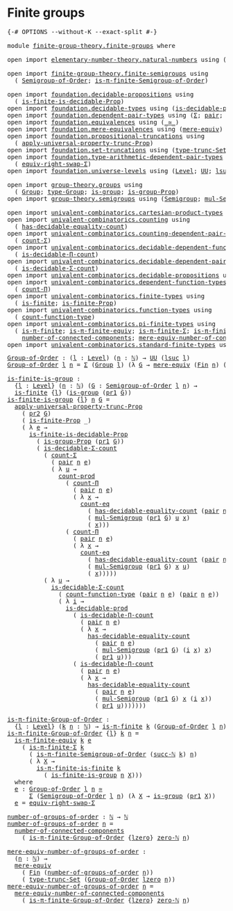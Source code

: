 # Finite groups

<pre class="Agda"><a id="26" class="Symbol">{-#</a> <a id="30" class="Keyword">OPTIONS</a> <a id="38" class="Pragma">--without-K</a> <a id="50" class="Pragma">--exact-split</a> <a id="64" class="Symbol">#-}</a>

<a id="69" class="Keyword">module</a> <a id="76" href="finite-group-theory.finite-groups.html" class="Module">finite-group-theory.finite-groups</a> <a id="110" class="Keyword">where</a>

<a id="117" class="Keyword">open</a> <a id="122" class="Keyword">import</a> <a id="129" href="elementary-number-theory.natural-numbers.html" class="Module">elementary-number-theory.natural-numbers</a> <a id="170" class="Keyword">using</a> <a id="176" class="Symbol">(</a><a id="177" href="elementary-number-theory.natural-numbers.html#1530" class="Datatype">ℕ</a><a id="178" class="Symbol">;</a> <a id="180" href="elementary-number-theory.natural-numbers.html#1564" class="InductiveConstructor">succ-ℕ</a><a id="186" class="Symbol">;</a> <a id="188" href="elementary-number-theory.natural-numbers.html#1551" class="InductiveConstructor">zero-ℕ</a><a id="194" class="Symbol">)</a>

<a id="197" class="Keyword">open</a> <a id="202" class="Keyword">import</a> <a id="209" href="finite-group-theory.finite-semigroups.html" class="Module">finite-group-theory.finite-semigroups</a> <a id="247" class="Keyword">using</a>
  <a id="255" class="Symbol">(</a> <a id="257" href="finite-group-theory.finite-semigroups.html#2195" class="Function">Semigroup-of-Order</a><a id="275" class="Symbol">;</a> <a id="277" href="finite-group-theory.finite-semigroups.html#3278" class="Function">is-π-finite-Semigroup-of-Order</a><a id="307" class="Symbol">)</a>

<a id="310" class="Keyword">open</a> <a id="315" class="Keyword">import</a> <a id="322" href="foundation.decidable-propositions.html" class="Module">foundation.decidable-propositions</a> <a id="356" class="Keyword">using</a>
  <a id="364" class="Symbol">(</a> <a id="366" href="foundation.decidable-propositions.html#8518" class="Function">is-finite-is-decidable-Prop</a><a id="393" class="Symbol">)</a>
<a id="395" class="Keyword">open</a> <a id="400" class="Keyword">import</a> <a id="407" href="foundation.decidable-types.html" class="Module">foundation.decidable-types</a> <a id="434" class="Keyword">using</a> <a id="440" class="Symbol">(</a><a id="441" href="foundation.decidable-types.html#3314" class="Function">is-decidable-prod</a><a id="458" class="Symbol">)</a>
<a id="460" class="Keyword">open</a> <a id="465" class="Keyword">import</a> <a id="472" href="foundation.dependent-pair-types.html" class="Module">foundation.dependent-pair-types</a> <a id="504" class="Keyword">using</a> <a id="510" class="Symbol">(</a><a id="511" href="foundation-core.dependent-pair-types.html#515" class="Record">Σ</a><a id="512" class="Symbol">;</a> <a id="514" href="foundation-core.dependent-pair-types.html#588" class="InductiveConstructor">pair</a><a id="518" class="Symbol">;</a> <a id="520" href="foundation-core.dependent-pair-types.html#605" class="Field">pr1</a><a id="523" class="Symbol">;</a> <a id="525" href="foundation-core.dependent-pair-types.html#617" class="Field">pr2</a><a id="528" class="Symbol">)</a>
<a id="530" class="Keyword">open</a> <a id="535" class="Keyword">import</a> <a id="542" href="foundation.equivalences.html" class="Module">foundation.equivalences</a> <a id="566" class="Keyword">using</a> <a id="572" class="Symbol">(</a><a id="573" href="foundation-core.equivalences.html#1621" class="Function Operator">_≃_</a><a id="576" class="Symbol">)</a>
<a id="578" class="Keyword">open</a> <a id="583" class="Keyword">import</a> <a id="590" href="foundation.mere-equivalences.html" class="Module">foundation.mere-equivalences</a> <a id="619" class="Keyword">using</a> <a id="625" class="Symbol">(</a><a id="626" href="foundation.mere-equivalences.html#1415" class="Function">mere-equiv</a><a id="636" class="Symbol">)</a>
<a id="638" class="Keyword">open</a> <a id="643" class="Keyword">import</a> <a id="650" href="foundation.propositional-truncations.html" class="Module">foundation.propositional-truncations</a> <a id="687" class="Keyword">using</a>
  <a id="695" class="Symbol">(</a> <a id="697" href="foundation.propositional-truncations.html#5775" class="Function">apply-universal-property-trunc-Prop</a><a id="732" class="Symbol">)</a>
<a id="734" class="Keyword">open</a> <a id="739" class="Keyword">import</a> <a id="746" href="foundation.set-truncations.html" class="Module">foundation.set-truncations</a> <a id="773" class="Keyword">using</a> <a id="779" class="Symbol">(</a><a id="780" href="foundation.set-truncations.html#4010" class="Function">type-trunc-Set</a><a id="794" class="Symbol">)</a>
<a id="796" class="Keyword">open</a> <a id="801" class="Keyword">import</a> <a id="808" href="foundation.type-arithmetic-dependent-pair-types.html" class="Module">foundation.type-arithmetic-dependent-pair-types</a> <a id="856" class="Keyword">using</a>
  <a id="864" class="Symbol">(</a> <a id="866" href="foundation-core.type-arithmetic-dependent-pair-types.html#11376" class="Function">equiv-right-swap-Σ</a><a id="884" class="Symbol">)</a>
<a id="886" class="Keyword">open</a> <a id="891" class="Keyword">import</a> <a id="898" href="foundation.universe-levels.html" class="Module">foundation.universe-levels</a> <a id="925" class="Keyword">using</a> <a id="931" class="Symbol">(</a><a id="932" href="Agda.Primitive.html#597" class="Postulate">Level</a><a id="937" class="Symbol">;</a> <a id="939" href="foundation-core.universe-levels.html#235" class="Primitive">UU</a><a id="941" class="Symbol">;</a> <a id="943" href="Agda.Primitive.html#780" class="Primitive">lsuc</a><a id="947" class="Symbol">;</a> <a id="949" href="Agda.Primitive.html#764" class="Primitive">lzero</a><a id="954" class="Symbol">)</a>

<a id="957" class="Keyword">open</a> <a id="962" class="Keyword">import</a> <a id="969" href="group-theory.groups.html" class="Module">group-theory.groups</a> <a id="989" class="Keyword">using</a>
  <a id="997" class="Symbol">(</a> <a id="999" href="group-theory.groups.html#2481" class="Function">Group</a><a id="1004" class="Symbol">;</a> <a id="1006" href="group-theory.groups.html#2724" class="Function">type-Group</a><a id="1016" class="Symbol">;</a> <a id="1018" href="group-theory.groups.html#2339" class="Function">is-group</a><a id="1026" class="Symbol">;</a> <a id="1028" href="group-theory.groups.html#9785" class="Function">is-group-Prop</a><a id="1041" class="Symbol">)</a>
<a id="1043" class="Keyword">open</a> <a id="1048" class="Keyword">import</a> <a id="1055" href="group-theory.semigroups.html" class="Module">group-theory.semigroups</a> <a id="1079" class="Keyword">using</a> <a id="1085" class="Symbol">(</a><a id="1086" href="group-theory.semigroups.html#750" class="Function">Semigroup</a><a id="1095" class="Symbol">;</a> <a id="1097" href="group-theory.semigroups.html#1228" class="Function">mul-Semigroup</a><a id="1110" class="Symbol">)</a>

<a id="1113" class="Keyword">open</a> <a id="1118" class="Keyword">import</a> <a id="1125" href="univalent-combinatorics.cartesian-product-types.html" class="Module">univalent-combinatorics.cartesian-product-types</a> <a id="1173" class="Keyword">using</a> <a id="1179" class="Symbol">(</a><a id="1180" href="univalent-combinatorics.cartesian-product-types.html#3156" class="Function">count-prod</a><a id="1190" class="Symbol">)</a>
<a id="1192" class="Keyword">open</a> <a id="1197" class="Keyword">import</a> <a id="1204" href="univalent-combinatorics.counting.html" class="Module">univalent-combinatorics.counting</a> <a id="1237" class="Keyword">using</a>
  <a id="1245" class="Symbol">(</a> <a id="1247" href="univalent-combinatorics.counting.html#6218" class="Function">has-decidable-equality-count</a><a id="1275" class="Symbol">)</a>
<a id="1277" class="Keyword">open</a> <a id="1282" class="Keyword">import</a> <a id="1289" href="univalent-combinatorics.counting-dependent-pair-types.html" class="Module">univalent-combinatorics.counting-dependent-pair-types</a> <a id="1343" class="Keyword">using</a>
  <a id="1351" class="Symbol">(</a> <a id="1353" href="univalent-combinatorics.counting-dependent-pair-types.html#3958" class="Function">count-Σ</a><a id="1360" class="Symbol">)</a>
<a id="1362" class="Keyword">open</a> <a id="1367" class="Keyword">import</a> <a id="1374" href="univalent-combinatorics.decidable-dependent-function-types.html" class="Module">univalent-combinatorics.decidable-dependent-function-types</a> <a id="1433" class="Keyword">using</a>
  <a id="1441" class="Symbol">(</a> <a id="1443" href="univalent-combinatorics.decidable-dependent-function-types.html#1760" class="Function">is-decidable-Π-count</a><a id="1463" class="Symbol">)</a>
<a id="1465" class="Keyword">open</a> <a id="1470" class="Keyword">import</a> <a id="1477" href="univalent-combinatorics.decidable-dependent-pair-types.html" class="Module">univalent-combinatorics.decidable-dependent-pair-types</a> <a id="1532" class="Keyword">using</a>
  <a id="1540" class="Symbol">(</a> <a id="1542" href="univalent-combinatorics.decidable-dependent-pair-types.html#1954" class="Function">is-decidable-Σ-count</a><a id="1562" class="Symbol">)</a>
<a id="1564" class="Keyword">open</a> <a id="1569" class="Keyword">import</a> <a id="1576" href="univalent-combinatorics.decidable-propositions.html" class="Module">univalent-combinatorics.decidable-propositions</a> <a id="1623" class="Keyword">using</a> <a id="1629" class="Symbol">(</a><a id="1630" href="univalent-combinatorics.decidable-propositions.html#2356" class="Function">count-eq</a><a id="1638" class="Symbol">)</a>
<a id="1640" class="Keyword">open</a> <a id="1645" class="Keyword">import</a> <a id="1652" href="univalent-combinatorics.dependent-function-types.html" class="Module">univalent-combinatorics.dependent-function-types</a> <a id="1701" class="Keyword">using</a>
  <a id="1709" class="Symbol">(</a> <a id="1711" href="univalent-combinatorics.dependent-function-types.html#2399" class="Function">count-Π</a><a id="1718" class="Symbol">)</a>
<a id="1720" class="Keyword">open</a> <a id="1725" class="Keyword">import</a> <a id="1732" href="univalent-combinatorics.finite-types.html" class="Module">univalent-combinatorics.finite-types</a> <a id="1769" class="Keyword">using</a>
  <a id="1777" class="Symbol">(</a> <a id="1779" href="univalent-combinatorics.finite-types.html#4134" class="Function">is-finite</a><a id="1788" class="Symbol">;</a> <a id="1790" href="univalent-combinatorics.finite-types.html#4043" class="Function">is-finite-Prop</a><a id="1804" class="Symbol">)</a>
<a id="1806" class="Keyword">open</a> <a id="1811" class="Keyword">import</a> <a id="1818" href="univalent-combinatorics.function-types.html" class="Module">univalent-combinatorics.function-types</a> <a id="1857" class="Keyword">using</a>
  <a id="1865" class="Symbol">(</a> <a id="1867" href="univalent-combinatorics.function-types.html#980" class="Function">count-function-type</a><a id="1886" class="Symbol">)</a>
<a id="1888" class="Keyword">open</a> <a id="1893" class="Keyword">import</a> <a id="1900" href="univalent-combinatorics.pi-finite-types.html" class="Module">univalent-combinatorics.pi-finite-types</a> <a id="1940" class="Keyword">using</a>
  <a id="1948" class="Symbol">(</a> <a id="1950" href="univalent-combinatorics.pi-finite-types.html#8794" class="Function">is-π-finite</a><a id="1961" class="Symbol">;</a> <a id="1963" href="univalent-combinatorics.pi-finite-types.html#11000" class="Function">is-π-finite-equiv</a><a id="1980" class="Symbol">;</a> <a id="1982" href="univalent-combinatorics.pi-finite-types.html#34761" class="Function">is-π-finite-Σ</a><a id="1995" class="Symbol">;</a> <a id="1997" href="univalent-combinatorics.pi-finite-types.html#14779" class="Function">is-π-finite-is-finite</a><a id="2018" class="Symbol">;</a>
    <a id="2024" href="univalent-combinatorics.pi-finite-types.html#8072" class="Function">number-of-connected-components</a><a id="2054" class="Symbol">;</a> <a id="2056" href="univalent-combinatorics.pi-finite-types.html#8237" class="Function">mere-equiv-number-of-connected-components</a><a id="2097" class="Symbol">)</a>
<a id="2099" class="Keyword">open</a> <a id="2104" class="Keyword">import</a> <a id="2111" href="univalent-combinatorics.standard-finite-types.html" class="Module">univalent-combinatorics.standard-finite-types</a> <a id="2157" class="Keyword">using</a> <a id="2163" class="Symbol">(</a><a id="2164" href="univalent-combinatorics.standard-finite-types.html#2393" class="Function">Fin</a><a id="2167" class="Symbol">)</a>
</pre>
<pre class="Agda"><a id="Group-of-Order"></a><a id="2182" href="finite-group-theory.finite-groups.html#2182" class="Function">Group-of-Order</a> <a id="2197" class="Symbol">:</a> <a id="2199" class="Symbol">(</a><a id="2200" href="finite-group-theory.finite-groups.html#2200" class="Bound">l</a> <a id="2202" class="Symbol">:</a> <a id="2204" href="Agda.Primitive.html#597" class="Postulate">Level</a><a id="2209" class="Symbol">)</a> <a id="2211" class="Symbol">(</a><a id="2212" href="finite-group-theory.finite-groups.html#2212" class="Bound">n</a> <a id="2214" class="Symbol">:</a> <a id="2216" href="elementary-number-theory.natural-numbers.html#1530" class="Datatype">ℕ</a><a id="2217" class="Symbol">)</a> <a id="2219" class="Symbol">→</a> <a id="2221" href="foundation-core.universe-levels.html#235" class="Primitive">UU</a> <a id="2224" class="Symbol">(</a><a id="2225" href="Agda.Primitive.html#780" class="Primitive">lsuc</a> <a id="2230" href="finite-group-theory.finite-groups.html#2200" class="Bound">l</a><a id="2231" class="Symbol">)</a>
<a id="2233" href="finite-group-theory.finite-groups.html#2182" class="Function">Group-of-Order</a> <a id="2248" href="finite-group-theory.finite-groups.html#2248" class="Bound">l</a> <a id="2250" href="finite-group-theory.finite-groups.html#2250" class="Bound">n</a> <a id="2252" class="Symbol">=</a> <a id="2254" href="foundation-core.dependent-pair-types.html#515" class="Record">Σ</a> <a id="2256" class="Symbol">(</a><a id="2257" href="group-theory.groups.html#2481" class="Function">Group</a> <a id="2263" href="finite-group-theory.finite-groups.html#2248" class="Bound">l</a><a id="2264" class="Symbol">)</a> <a id="2266" class="Symbol">(λ</a> <a id="2269" href="finite-group-theory.finite-groups.html#2269" class="Bound">G</a> <a id="2271" class="Symbol">→</a> <a id="2273" href="foundation.mere-equivalences.html#1415" class="Function">mere-equiv</a> <a id="2284" class="Symbol">(</a><a id="2285" href="univalent-combinatorics.standard-finite-types.html#2393" class="Function">Fin</a> <a id="2289" href="finite-group-theory.finite-groups.html#2250" class="Bound">n</a><a id="2290" class="Symbol">)</a> <a id="2292" class="Symbol">(</a><a id="2293" href="group-theory.groups.html#2724" class="Function">type-Group</a> <a id="2304" href="finite-group-theory.finite-groups.html#2269" class="Bound">G</a><a id="2305" class="Symbol">))</a>

<a id="is-finite-is-group"></a><a id="2309" href="finite-group-theory.finite-groups.html#2309" class="Function">is-finite-is-group</a> <a id="2328" class="Symbol">:</a>
  <a id="2332" class="Symbol">{</a><a id="2333" href="finite-group-theory.finite-groups.html#2333" class="Bound">l</a> <a id="2335" class="Symbol">:</a> <a id="2337" href="Agda.Primitive.html#597" class="Postulate">Level</a><a id="2342" class="Symbol">}</a> <a id="2344" class="Symbol">(</a><a id="2345" href="finite-group-theory.finite-groups.html#2345" class="Bound">n</a> <a id="2347" class="Symbol">:</a> <a id="2349" href="elementary-number-theory.natural-numbers.html#1530" class="Datatype">ℕ</a><a id="2350" class="Symbol">)</a> <a id="2352" class="Symbol">(</a><a id="2353" href="finite-group-theory.finite-groups.html#2353" class="Bound">G</a> <a id="2355" class="Symbol">:</a> <a id="2357" href="finite-group-theory.finite-semigroups.html#2195" class="Function">Semigroup-of-Order</a> <a id="2376" href="finite-group-theory.finite-groups.html#2333" class="Bound">l</a> <a id="2378" href="finite-group-theory.finite-groups.html#2345" class="Bound">n</a><a id="2379" class="Symbol">)</a> <a id="2381" class="Symbol">→</a>
  <a id="2385" href="univalent-combinatorics.finite-types.html#4134" class="Function">is-finite</a> <a id="2395" class="Symbol">{</a><a id="2396" href="finite-group-theory.finite-groups.html#2333" class="Bound">l</a><a id="2397" class="Symbol">}</a> <a id="2399" class="Symbol">(</a><a id="2400" href="group-theory.groups.html#2339" class="Function">is-group</a> <a id="2409" class="Symbol">(</a><a id="2410" href="foundation-core.dependent-pair-types.html#605" class="Field">pr1</a> <a id="2414" href="finite-group-theory.finite-groups.html#2353" class="Bound">G</a><a id="2415" class="Symbol">))</a>
<a id="2418" href="finite-group-theory.finite-groups.html#2309" class="Function">is-finite-is-group</a> <a id="2437" class="Symbol">{</a><a id="2438" href="finite-group-theory.finite-groups.html#2438" class="Bound">l</a><a id="2439" class="Symbol">}</a> <a id="2441" href="finite-group-theory.finite-groups.html#2441" class="Bound">n</a> <a id="2443" href="finite-group-theory.finite-groups.html#2443" class="Bound">G</a> <a id="2445" class="Symbol">=</a>
  <a id="2449" href="foundation.propositional-truncations.html#5775" class="Function">apply-universal-property-trunc-Prop</a>
    <a id="2489" class="Symbol">(</a> <a id="2491" href="foundation-core.dependent-pair-types.html#617" class="Field">pr2</a> <a id="2495" href="finite-group-theory.finite-groups.html#2443" class="Bound">G</a><a id="2496" class="Symbol">)</a>
    <a id="2502" class="Symbol">(</a> <a id="2504" href="univalent-combinatorics.finite-types.html#4043" class="Function">is-finite-Prop</a> <a id="2519" class="Symbol">_)</a>
    <a id="2526" class="Symbol">(</a> <a id="2528" class="Symbol">λ</a> <a id="2530" href="finite-group-theory.finite-groups.html#2530" class="Bound">e</a> <a id="2532" class="Symbol">→</a>
      <a id="2540" href="foundation.decidable-propositions.html#8518" class="Function">is-finite-is-decidable-Prop</a>
        <a id="2576" class="Symbol">(</a> <a id="2578" href="group-theory.groups.html#9785" class="Function">is-group-Prop</a> <a id="2592" class="Symbol">(</a><a id="2593" href="foundation-core.dependent-pair-types.html#605" class="Field">pr1</a> <a id="2597" href="finite-group-theory.finite-groups.html#2443" class="Bound">G</a><a id="2598" class="Symbol">))</a>
        <a id="2609" class="Symbol">(</a> <a id="2611" href="univalent-combinatorics.decidable-dependent-pair-types.html#1954" class="Function">is-decidable-Σ-count</a>
          <a id="2642" class="Symbol">(</a> <a id="2644" href="univalent-combinatorics.counting-dependent-pair-types.html#3958" class="Function">count-Σ</a>
            <a id="2664" class="Symbol">(</a> <a id="2666" href="foundation-core.dependent-pair-types.html#588" class="InductiveConstructor">pair</a> <a id="2671" href="finite-group-theory.finite-groups.html#2441" class="Bound">n</a> <a id="2673" href="finite-group-theory.finite-groups.html#2530" class="Bound">e</a><a id="2674" class="Symbol">)</a>
            <a id="2688" class="Symbol">(</a> <a id="2690" class="Symbol">λ</a> <a id="2692" href="finite-group-theory.finite-groups.html#2692" class="Bound">u</a> <a id="2694" class="Symbol">→</a>
              <a id="2710" href="univalent-combinatorics.cartesian-product-types.html#3156" class="Function">count-prod</a>
                <a id="2737" class="Symbol">(</a> <a id="2739" href="univalent-combinatorics.dependent-function-types.html#2399" class="Function">count-Π</a>
                  <a id="2765" class="Symbol">(</a> <a id="2767" href="foundation-core.dependent-pair-types.html#588" class="InductiveConstructor">pair</a> <a id="2772" href="finite-group-theory.finite-groups.html#2441" class="Bound">n</a> <a id="2774" href="finite-group-theory.finite-groups.html#2530" class="Bound">e</a><a id="2775" class="Symbol">)</a>
                  <a id="2795" class="Symbol">(</a> <a id="2797" class="Symbol">λ</a> <a id="2799" href="finite-group-theory.finite-groups.html#2799" class="Bound">x</a> <a id="2801" class="Symbol">→</a>
                    <a id="2823" href="univalent-combinatorics.decidable-propositions.html#2356" class="Function">count-eq</a>
                      <a id="2854" class="Symbol">(</a> <a id="2856" href="univalent-combinatorics.counting.html#6218" class="Function">has-decidable-equality-count</a> <a id="2885" class="Symbol">(</a><a id="2886" href="foundation-core.dependent-pair-types.html#588" class="InductiveConstructor">pair</a> <a id="2891" href="finite-group-theory.finite-groups.html#2441" class="Bound">n</a> <a id="2893" href="finite-group-theory.finite-groups.html#2530" class="Bound">e</a><a id="2894" class="Symbol">))</a>
                      <a id="2919" class="Symbol">(</a> <a id="2921" href="group-theory.semigroups.html#1228" class="Function">mul-Semigroup</a> <a id="2935" class="Symbol">(</a><a id="2936" href="foundation-core.dependent-pair-types.html#605" class="Field">pr1</a> <a id="2940" href="finite-group-theory.finite-groups.html#2443" class="Bound">G</a><a id="2941" class="Symbol">)</a> <a id="2943" href="finite-group-theory.finite-groups.html#2692" class="Bound">u</a> <a id="2945" href="finite-group-theory.finite-groups.html#2799" class="Bound">x</a><a id="2946" class="Symbol">)</a>
                      <a id="2970" class="Symbol">(</a> <a id="2972" href="finite-group-theory.finite-groups.html#2799" class="Bound">x</a><a id="2973" class="Symbol">)))</a>
                <a id="2993" class="Symbol">(</a> <a id="2995" href="univalent-combinatorics.dependent-function-types.html#2399" class="Function">count-Π</a>
                  <a id="3021" class="Symbol">(</a> <a id="3023" href="foundation-core.dependent-pair-types.html#588" class="InductiveConstructor">pair</a> <a id="3028" href="finite-group-theory.finite-groups.html#2441" class="Bound">n</a> <a id="3030" href="finite-group-theory.finite-groups.html#2530" class="Bound">e</a><a id="3031" class="Symbol">)</a>
                  <a id="3051" class="Symbol">(</a> <a id="3053" class="Symbol">λ</a> <a id="3055" href="finite-group-theory.finite-groups.html#3055" class="Bound">x</a> <a id="3057" class="Symbol">→</a>
                    <a id="3079" href="univalent-combinatorics.decidable-propositions.html#2356" class="Function">count-eq</a>
                      <a id="3110" class="Symbol">(</a> <a id="3112" href="univalent-combinatorics.counting.html#6218" class="Function">has-decidable-equality-count</a> <a id="3141" class="Symbol">(</a><a id="3142" href="foundation-core.dependent-pair-types.html#588" class="InductiveConstructor">pair</a> <a id="3147" href="finite-group-theory.finite-groups.html#2441" class="Bound">n</a> <a id="3149" href="finite-group-theory.finite-groups.html#2530" class="Bound">e</a><a id="3150" class="Symbol">))</a>
                      <a id="3175" class="Symbol">(</a> <a id="3177" href="group-theory.semigroups.html#1228" class="Function">mul-Semigroup</a> <a id="3191" class="Symbol">(</a><a id="3192" href="foundation-core.dependent-pair-types.html#605" class="Field">pr1</a> <a id="3196" href="finite-group-theory.finite-groups.html#2443" class="Bound">G</a><a id="3197" class="Symbol">)</a> <a id="3199" href="finite-group-theory.finite-groups.html#3055" class="Bound">x</a> <a id="3201" href="finite-group-theory.finite-groups.html#2692" class="Bound">u</a><a id="3202" class="Symbol">)</a>
                      <a id="3226" class="Symbol">(</a> <a id="3228" href="finite-group-theory.finite-groups.html#3055" class="Bound">x</a><a id="3229" class="Symbol">)))))</a>
          <a id="3245" class="Symbol">(</a> <a id="3247" class="Symbol">λ</a> <a id="3249" href="finite-group-theory.finite-groups.html#3249" class="Bound">u</a> <a id="3251" class="Symbol">→</a>
            <a id="3265" href="univalent-combinatorics.decidable-dependent-pair-types.html#1954" class="Function">is-decidable-Σ-count</a>
              <a id="3300" class="Symbol">(</a> <a id="3302" href="univalent-combinatorics.function-types.html#980" class="Function">count-function-type</a> <a id="3322" class="Symbol">(</a><a id="3323" href="foundation-core.dependent-pair-types.html#588" class="InductiveConstructor">pair</a> <a id="3328" href="finite-group-theory.finite-groups.html#2441" class="Bound">n</a> <a id="3330" href="finite-group-theory.finite-groups.html#2530" class="Bound">e</a><a id="3331" class="Symbol">)</a> <a id="3333" class="Symbol">(</a><a id="3334" href="foundation-core.dependent-pair-types.html#588" class="InductiveConstructor">pair</a> <a id="3339" href="finite-group-theory.finite-groups.html#2441" class="Bound">n</a> <a id="3341" href="finite-group-theory.finite-groups.html#2530" class="Bound">e</a><a id="3342" class="Symbol">))</a>
              <a id="3359" class="Symbol">(</a> <a id="3361" class="Symbol">λ</a> <a id="3363" href="finite-group-theory.finite-groups.html#3363" class="Bound">i</a> <a id="3365" class="Symbol">→</a>
                <a id="3383" href="foundation.decidable-types.html#3314" class="Function">is-decidable-prod</a>
                  <a id="3419" class="Symbol">(</a> <a id="3421" href="univalent-combinatorics.decidable-dependent-function-types.html#1760" class="Function">is-decidable-Π-count</a>
                    <a id="3462" class="Symbol">(</a> <a id="3464" href="foundation-core.dependent-pair-types.html#588" class="InductiveConstructor">pair</a> <a id="3469" href="finite-group-theory.finite-groups.html#2441" class="Bound">n</a> <a id="3471" href="finite-group-theory.finite-groups.html#2530" class="Bound">e</a><a id="3472" class="Symbol">)</a>
                    <a id="3494" class="Symbol">(</a> <a id="3496" class="Symbol">λ</a> <a id="3498" href="finite-group-theory.finite-groups.html#3498" class="Bound">x</a> <a id="3500" class="Symbol">→</a>
                      <a id="3524" href="univalent-combinatorics.counting.html#6218" class="Function">has-decidable-equality-count</a>
                        <a id="3577" class="Symbol">(</a> <a id="3579" href="foundation-core.dependent-pair-types.html#588" class="InductiveConstructor">pair</a> <a id="3584" href="finite-group-theory.finite-groups.html#2441" class="Bound">n</a> <a id="3586" href="finite-group-theory.finite-groups.html#2530" class="Bound">e</a><a id="3587" class="Symbol">)</a>
                        <a id="3613" class="Symbol">(</a> <a id="3615" href="group-theory.semigroups.html#1228" class="Function">mul-Semigroup</a> <a id="3629" class="Symbol">(</a><a id="3630" href="foundation-core.dependent-pair-types.html#605" class="Field">pr1</a> <a id="3634" href="finite-group-theory.finite-groups.html#2443" class="Bound">G</a><a id="3635" class="Symbol">)</a> <a id="3637" class="Symbol">(</a><a id="3638" href="finite-group-theory.finite-groups.html#3363" class="Bound">i</a> <a id="3640" href="finite-group-theory.finite-groups.html#3498" class="Bound">x</a><a id="3641" class="Symbol">)</a> <a id="3643" href="finite-group-theory.finite-groups.html#3498" class="Bound">x</a><a id="3644" class="Symbol">)</a>
                        <a id="3670" class="Symbol">(</a> <a id="3672" href="foundation-core.dependent-pair-types.html#605" class="Field">pr1</a> <a id="3676" href="finite-group-theory.finite-groups.html#3249" class="Bound">u</a><a id="3677" class="Symbol">)))</a>
                  <a id="3699" class="Symbol">(</a> <a id="3701" href="univalent-combinatorics.decidable-dependent-function-types.html#1760" class="Function">is-decidable-Π-count</a>
                    <a id="3742" class="Symbol">(</a> <a id="3744" href="foundation-core.dependent-pair-types.html#588" class="InductiveConstructor">pair</a> <a id="3749" href="finite-group-theory.finite-groups.html#2441" class="Bound">n</a> <a id="3751" href="finite-group-theory.finite-groups.html#2530" class="Bound">e</a><a id="3752" class="Symbol">)</a>
                    <a id="3774" class="Symbol">(</a> <a id="3776" class="Symbol">λ</a> <a id="3778" href="finite-group-theory.finite-groups.html#3778" class="Bound">x</a> <a id="3780" class="Symbol">→</a>
                      <a id="3804" href="univalent-combinatorics.counting.html#6218" class="Function">has-decidable-equality-count</a>
                        <a id="3857" class="Symbol">(</a> <a id="3859" href="foundation-core.dependent-pair-types.html#588" class="InductiveConstructor">pair</a> <a id="3864" href="finite-group-theory.finite-groups.html#2441" class="Bound">n</a> <a id="3866" href="finite-group-theory.finite-groups.html#2530" class="Bound">e</a><a id="3867" class="Symbol">)</a>
                        <a id="3893" class="Symbol">(</a> <a id="3895" href="group-theory.semigroups.html#1228" class="Function">mul-Semigroup</a> <a id="3909" class="Symbol">(</a><a id="3910" href="foundation-core.dependent-pair-types.html#605" class="Field">pr1</a> <a id="3914" href="finite-group-theory.finite-groups.html#2443" class="Bound">G</a><a id="3915" class="Symbol">)</a> <a id="3917" href="finite-group-theory.finite-groups.html#3778" class="Bound">x</a> <a id="3919" class="Symbol">(</a><a id="3920" href="finite-group-theory.finite-groups.html#3363" class="Bound">i</a> <a id="3922" href="finite-group-theory.finite-groups.html#3778" class="Bound">x</a><a id="3923" class="Symbol">))</a>
                        <a id="3950" class="Symbol">(</a> <a id="3952" href="foundation-core.dependent-pair-types.html#605" class="Field">pr1</a> <a id="3956" href="finite-group-theory.finite-groups.html#3249" class="Bound">u</a><a id="3957" class="Symbol">)))))))</a>

<a id="is-π-finite-Group-of-Order"></a><a id="3966" href="finite-group-theory.finite-groups.html#3966" class="Function">is-π-finite-Group-of-Order</a> <a id="3993" class="Symbol">:</a>
  <a id="3997" class="Symbol">{</a><a id="3998" href="finite-group-theory.finite-groups.html#3998" class="Bound">l</a> <a id="4000" class="Symbol">:</a> <a id="4002" href="Agda.Primitive.html#597" class="Postulate">Level</a><a id="4007" class="Symbol">}</a> <a id="4009" class="Symbol">(</a><a id="4010" href="finite-group-theory.finite-groups.html#4010" class="Bound">k</a> <a id="4012" href="finite-group-theory.finite-groups.html#4012" class="Bound">n</a> <a id="4014" class="Symbol">:</a> <a id="4016" href="elementary-number-theory.natural-numbers.html#1530" class="Datatype">ℕ</a><a id="4017" class="Symbol">)</a> <a id="4019" class="Symbol">→</a> <a id="4021" href="univalent-combinatorics.pi-finite-types.html#8794" class="Function">is-π-finite</a> <a id="4033" href="finite-group-theory.finite-groups.html#4010" class="Bound">k</a> <a id="4035" class="Symbol">(</a><a id="4036" href="finite-group-theory.finite-groups.html#2182" class="Function">Group-of-Order</a> <a id="4051" href="finite-group-theory.finite-groups.html#3998" class="Bound">l</a> <a id="4053" href="finite-group-theory.finite-groups.html#4012" class="Bound">n</a><a id="4054" class="Symbol">)</a>
<a id="4056" href="finite-group-theory.finite-groups.html#3966" class="Function">is-π-finite-Group-of-Order</a> <a id="4083" class="Symbol">{</a><a id="4084" href="finite-group-theory.finite-groups.html#4084" class="Bound">l</a><a id="4085" class="Symbol">}</a> <a id="4087" href="finite-group-theory.finite-groups.html#4087" class="Bound">k</a> <a id="4089" href="finite-group-theory.finite-groups.html#4089" class="Bound">n</a> <a id="4091" class="Symbol">=</a>
  <a id="4095" href="univalent-combinatorics.pi-finite-types.html#11000" class="Function">is-π-finite-equiv</a> <a id="4113" href="finite-group-theory.finite-groups.html#4087" class="Bound">k</a> <a id="4115" href="finite-group-theory.finite-groups.html#4286" class="Function">e</a>
    <a id="4121" class="Symbol">(</a> <a id="4123" href="univalent-combinatorics.pi-finite-types.html#34761" class="Function">is-π-finite-Σ</a> <a id="4137" href="finite-group-theory.finite-groups.html#4087" class="Bound">k</a>
      <a id="4145" class="Symbol">(</a> <a id="4147" href="finite-group-theory.finite-semigroups.html#3278" class="Function">is-π-finite-Semigroup-of-Order</a> <a id="4178" class="Symbol">(</a><a id="4179" href="elementary-number-theory.natural-numbers.html#1564" class="InductiveConstructor">succ-ℕ</a> <a id="4186" href="finite-group-theory.finite-groups.html#4087" class="Bound">k</a><a id="4187" class="Symbol">)</a> <a id="4189" href="finite-group-theory.finite-groups.html#4089" class="Bound">n</a><a id="4190" class="Symbol">)</a>
      <a id="4198" class="Symbol">(</a> <a id="4200" class="Symbol">λ</a> <a id="4202" href="finite-group-theory.finite-groups.html#4202" class="Bound">X</a> <a id="4204" class="Symbol">→</a>
        <a id="4214" href="univalent-combinatorics.pi-finite-types.html#14779" class="Function">is-π-finite-is-finite</a> <a id="4236" href="finite-group-theory.finite-groups.html#4087" class="Bound">k</a>
          <a id="4248" class="Symbol">(</a> <a id="4250" href="finite-group-theory.finite-groups.html#2309" class="Function">is-finite-is-group</a> <a id="4269" href="finite-group-theory.finite-groups.html#4089" class="Bound">n</a> <a id="4271" href="finite-group-theory.finite-groups.html#4202" class="Bound">X</a><a id="4272" class="Symbol">)))</a>
  <a id="4278" class="Keyword">where</a>
  <a id="4286" href="finite-group-theory.finite-groups.html#4286" class="Function">e</a> <a id="4288" class="Symbol">:</a> <a id="4290" href="finite-group-theory.finite-groups.html#2182" class="Function">Group-of-Order</a> <a id="4305" href="finite-group-theory.finite-groups.html#4084" class="Bound">l</a> <a id="4307" href="finite-group-theory.finite-groups.html#4089" class="Bound">n</a> <a id="4309" href="foundation-core.equivalences.html#1621" class="Function Operator">≃</a>
      <a id="4317" href="foundation-core.dependent-pair-types.html#515" class="Record">Σ</a> <a id="4319" class="Symbol">(</a><a id="4320" href="finite-group-theory.finite-semigroups.html#2195" class="Function">Semigroup-of-Order</a> <a id="4339" href="finite-group-theory.finite-groups.html#4084" class="Bound">l</a> <a id="4341" href="finite-group-theory.finite-groups.html#4089" class="Bound">n</a><a id="4342" class="Symbol">)</a> <a id="4344" class="Symbol">(λ</a> <a id="4347" href="finite-group-theory.finite-groups.html#4347" class="Bound">X</a> <a id="4349" class="Symbol">→</a> <a id="4351" href="group-theory.groups.html#2339" class="Function">is-group</a> <a id="4360" class="Symbol">(</a><a id="4361" href="foundation-core.dependent-pair-types.html#605" class="Field">pr1</a> <a id="4365" href="finite-group-theory.finite-groups.html#4347" class="Bound">X</a><a id="4366" class="Symbol">))</a>
  <a id="4371" href="finite-group-theory.finite-groups.html#4286" class="Function">e</a> <a id="4373" class="Symbol">=</a> <a id="4375" href="foundation-core.type-arithmetic-dependent-pair-types.html#11376" class="Function">equiv-right-swap-Σ</a>

<a id="number-of-groups-of-order"></a><a id="4395" href="finite-group-theory.finite-groups.html#4395" class="Function">number-of-groups-of-order</a> <a id="4421" class="Symbol">:</a> <a id="4423" href="elementary-number-theory.natural-numbers.html#1530" class="Datatype">ℕ</a> <a id="4425" class="Symbol">→</a> <a id="4427" href="elementary-number-theory.natural-numbers.html#1530" class="Datatype">ℕ</a>
<a id="4429" href="finite-group-theory.finite-groups.html#4395" class="Function">number-of-groups-of-order</a> <a id="4455" href="finite-group-theory.finite-groups.html#4455" class="Bound">n</a> <a id="4457" class="Symbol">=</a>
  <a id="4461" href="univalent-combinatorics.pi-finite-types.html#8072" class="Function">number-of-connected-components</a>
    <a id="4496" class="Symbol">(</a> <a id="4498" href="finite-group-theory.finite-groups.html#3966" class="Function">is-π-finite-Group-of-Order</a> <a id="4525" class="Symbol">{</a><a id="4526" href="Agda.Primitive.html#764" class="Primitive">lzero</a><a id="4531" class="Symbol">}</a> <a id="4533" href="elementary-number-theory.natural-numbers.html#1551" class="InductiveConstructor">zero-ℕ</a> <a id="4540" href="finite-group-theory.finite-groups.html#4455" class="Bound">n</a><a id="4541" class="Symbol">)</a>

<a id="mere-equiv-number-of-groups-of-order"></a><a id="4544" href="finite-group-theory.finite-groups.html#4544" class="Function">mere-equiv-number-of-groups-of-order</a> <a id="4581" class="Symbol">:</a>
  <a id="4585" class="Symbol">(</a><a id="4586" href="finite-group-theory.finite-groups.html#4586" class="Bound">n</a> <a id="4588" class="Symbol">:</a> <a id="4590" href="elementary-number-theory.natural-numbers.html#1530" class="Datatype">ℕ</a><a id="4591" class="Symbol">)</a> <a id="4593" class="Symbol">→</a>
  <a id="4597" href="foundation.mere-equivalences.html#1415" class="Function">mere-equiv</a>
    <a id="4612" class="Symbol">(</a> <a id="4614" href="univalent-combinatorics.standard-finite-types.html#2393" class="Function">Fin</a> <a id="4618" class="Symbol">(</a><a id="4619" href="finite-group-theory.finite-groups.html#4395" class="Function">number-of-groups-of-order</a> <a id="4645" href="finite-group-theory.finite-groups.html#4586" class="Bound">n</a><a id="4646" class="Symbol">))</a>
    <a id="4653" class="Symbol">(</a> <a id="4655" href="foundation.set-truncations.html#4010" class="Function">type-trunc-Set</a> <a id="4670" class="Symbol">(</a><a id="4671" href="finite-group-theory.finite-groups.html#2182" class="Function">Group-of-Order</a> <a id="4686" href="Agda.Primitive.html#764" class="Primitive">lzero</a> <a id="4692" href="finite-group-theory.finite-groups.html#4586" class="Bound">n</a><a id="4693" class="Symbol">))</a>
<a id="4696" href="finite-group-theory.finite-groups.html#4544" class="Function">mere-equiv-number-of-groups-of-order</a> <a id="4733" href="finite-group-theory.finite-groups.html#4733" class="Bound">n</a> <a id="4735" class="Symbol">=</a>
  <a id="4739" href="univalent-combinatorics.pi-finite-types.html#8237" class="Function">mere-equiv-number-of-connected-components</a>
    <a id="4785" class="Symbol">(</a> <a id="4787" href="finite-group-theory.finite-groups.html#3966" class="Function">is-π-finite-Group-of-Order</a> <a id="4814" class="Symbol">{</a><a id="4815" href="Agda.Primitive.html#764" class="Primitive">lzero</a><a id="4820" class="Symbol">}</a> <a id="4822" href="elementary-number-theory.natural-numbers.html#1551" class="InductiveConstructor">zero-ℕ</a> <a id="4829" href="finite-group-theory.finite-groups.html#4733" class="Bound">n</a><a id="4830" class="Symbol">)</a>
</pre>
